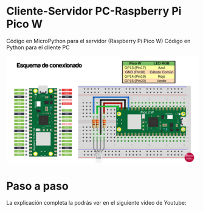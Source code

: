 # Cliente-Servidor PC-Raspberry Pi Pico W

Código en MicroPython para el servidor (Raspberry Pi Pico W)
Código en Python para el cliente PC

![Esquematico](EsqConexionado.jpg)


# Paso a paso

La explicación completa la podrás ver en el siguiente video de Youtube:

